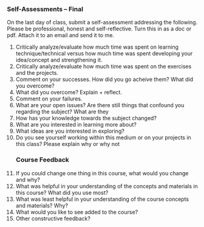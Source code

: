 ### Self-Assessments –  Final

On the last day of class, submit a self-assessment addressing the following. Please be professional, honest and self-reflective. Turn this in as a doc or pdf. Attach it to an email and send it to me.

<ol>
<li>Critically analyze/evaluate how much time was spent on learning technique/technical versus how much time was spent developing your idea/concept and strengthening it. </li>

<li>Critically analyze/evaluate how much time was spent on the exercises and the projects.</li>

<li>Comment on your successes. How did you go acheive them? What did you overcome?</li>

<li> What did you overcome? Explain + reflect. </li>


<li>Comment on your failures. </li>


<li>What are your open issues? Are there still things that confound you regarding the subject? What are they</li>


<li>How has your knowledge towards the subject changed?</li>


<li> What are you interested in learning more about? </li>


<li> What ideas are you interested in exploring? </li>


<li> Do you see yourself working within this medium or on your projects in this class? Please explain why or why not </li>


### Course Feedback

<li> If you could change one thing in this course, what would you change and why? </li>


<li> What was helpful in your understanding of the concepts and materials in this course? What did you use most? </li>


<li> What was least helpful in your understanding of the course concepts and materials? Why? </li>


<li> What would you like to see added to the course? </li>


<li> Other constructive feedback? </li>

</ol>
